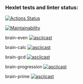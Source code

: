 ### Hexlet tests and linter status:
[![Actions Status](https://github.com/AlenaSmile/frontend-project-44/workflows/hexlet-check/badge.svg)](https://github.com/AlenaSmile/frontend-project-44/actions)

[![Maintainability](https://api.codeclimate.com/v1/badges/d070bec70d5f065b2fd2/maintainability)](https://codeclimate.com/github/AlenaSmile/frontend-project-44/maintainability)

brain-even
[![asciicast](https://asciinema.org/a/GW9XKk8zGbjpSLdJtWlCrSXHT.svg)](https://asciinema.org/a/GW9XKk8zGbjpSLdJtWlCrSXHT)

brain-calc
[![asciicast](https://asciinema.org/a/EfWKsa6o8XEslvbMtUl8qstFw.svg)](https://asciinema.org/a/EfWKsa6o8XEslvbMtUl8qstFw)

brain-gcd
[![asciicast](https://asciinema.org/a/GoL7d2ZOgTrhhDoZy85dvkPGJ.svg)](https://asciinema.org/a/GoL7d2ZOgTrhhDoZy85dvkPGJ)

brain-progression
[![asciicast](https://asciinema.org/a/BGw042qqJsPXDg5ZNaWCGJmps.svg)](https://asciinema.org/a/BGw042qqJsPXDg5ZNaWCGJmps)

brain-prime
[![asciicast](https://asciinema.org/a/aOO46UDae98tjEYN9WFUaMqXK.svg)](https://asciinema.org/a/aOO46UDae98tjEYN9WFUaMqXK)